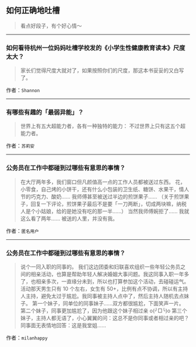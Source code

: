 ## 如何正确地吐槽

> 看点好段子，有个好心情～


 
---

### 如何看待杭州一位妈妈吐槽学校发的《小学生性健康教育读本》尺度太大？

> 家长们觉得尺度大就对了，如果按照你们的尺度，那这本书妥妥的又白写了。


作者：`Shannon`

---

### 有哪些有趣的「最弱异能」？

> 世界上有五大超能力者，各有一种独特的能力：
> 不过世界上只有这五个超能力者。


作者：`苏莉安`

---

### 公务员在工作中都碰到过哪些有意思的事情？

> 在大厅两年多，我们窗口但凡颜值高一点的工作人员都被送过东西。
> 花，小零食，自己烤的小饼干，还有什么小包装的卫生纸、糖饼、水果干，情人节的巧克力、酸奶……
> 我师傅甚至被送过半边的煎饼果子……
> （关于煎饼果子，回复一下评论，煎饼果子最后不是要「一刀两断」，切成两块嘛，纳税人是个小姑娘，给的是她没有吃的那一半……）
> 当然我师傅婉拒了……
> 我就这么看了两年……
> 被送的人里，并没有我。


作者：`匿名用户`

---

### 公务员在工作中都碰到过哪些有意思的事情？

> 说个一同入职的同事的。
> 我们这边团委和妇联喜欢组织一些年轻公务员之间的相亲活动，也算是帮助年轻人解决婚姻大事问题。我这同事入职一年多了，也相亲多次，一直缘分未到，所以也打算参加这个活动，去碰碰运气。
> 活动那天男生只有 10 个左右，女生有 50+，比例有点不协调，所以有主持人主持，避免太过于尴尬。我同事被主持人点中了，然后主持人随机去点妹子。
> 第一个妹子，同单位的同事妹子......双方都很尴尬，下面笑声一片。
> 第二个妹子，同事更加尴尬了，因为他跟这个妹子相过亲 o(╯□╰)o
> 第三个妹子，主持人都无语了，小心翼翼的问：这总不是你同事或者相过亲的吧？同事面无表情地回答：这是我堂姐……


作者：`milanhappy`